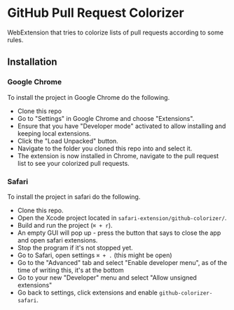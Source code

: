# GitHub Pull Request Colorizer

WebExtension that tries to colorize lists of pull requests according to some rules.

## Installation

### Google Chrome

To install the project in Google Chrome do the following.

- Clone this repo
- Go to "Settings" in Google Chrome and choose "Extensions".
- Ensure that you have "Developer mode" activated to allow installing and keeping local extensions.
- Click the "Load Unpacked" button.
- Navigate to the folder you cloned this repo into and select it.
- The extension is now installed in Chrome, navigate to the pull request list to see your colorized pull requests.

### Safari

To install the project in safari do the following.

- Clone this repo.
- Open the Xcode project located in `safari-extension/github-colorizer/`.
- Build and run the project (`⌘ + r`).
- An empty GUI will pop up - press the button that says to close the app and open safari extensions.
- Stop the program if it's not stopped yet.
- Go to Safari, open settings `⌘ + .` (this might be open)
- Go to the "Advanced" tab and select "Enable developer menu", as of the time of writing this, it's at the bottom
- Go to your new "Developer" menu and select "Allow unsigned extensions"
- Go back to settings, click extensions and enable `github-colorizer-safari`.
